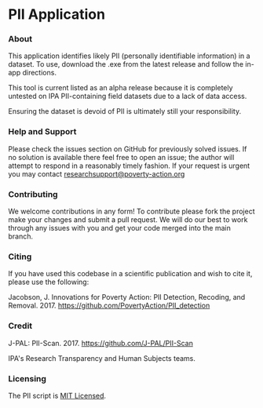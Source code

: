 
# PII Application

### About
This application identifies likely PII (personally identifiable information) in a dataset. To use, download the .exe from the latest release and follow the in-app directions.

This tool is current listed as an alpha release because it is completely untested on IPA PII-containing field datasets due to a lack of data access.

Ensuring the dataset is devoid of PII is ultimately still your responsibility.

### Help and Support

Please check the issues section on GitHub for previously solved issues. If no solution is available there feel free to open an issue; the author will attempt to respond in a reasonably timely fashion. If your request is urgent you may contact researchsupport@poverty-action.org

### Contributing

We welcome contributions in any form! To contribute please fork the project make your changes and submit a pull request. We will do our best to work through any issues with you and get your code merged into the main branch.

### Citing

If you have used this codebase in a scientific publication and wish to cite it, please use the following:

Jacobson, J. Innovations for Poverty Action: PII Detection, Recoding, and Removal. 2017. https://github.com/PovertyAction/PII_detection

### Credit

J-PAL: PII-Scan. 2017. https://github.com/J-PAL/PII-Scan

IPA's Research Transparency and Human Subjects teams.

### Licensing

The PII script is [MIT Licensed](https://github.com/PovertyAction/PII_detection/blob/master/LICENSE).
